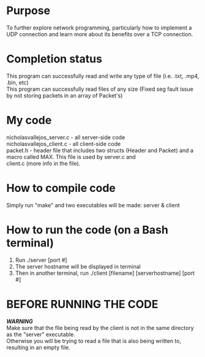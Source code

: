 # Purpose
To further explore network programming, particularly how to implement a UDP connection and learn more about its benefits over a TCP connection.

# Completion status
This program can successfully read and write any type of file (i.e. .txt, .mp4, .bin, etc)
<br/>This program can successfully read files of any size (Fixed seg fault issue by not storing packets in an array of Packet's)

# My code
nicholasvallejos_server.c - all server-side code
<br/>nicholasvallejos_client.c - all client-side code
<br/>packet.h - header file that includes two structs (Header and Packet) and a macro called MAX. This file is used by server.c and <br/>client.c (more info in the file).

# How to compile code
Simply run "make" and two executables will be made: server & client

# How to run the code (on a Bash terminal)
1. Run ./server [port #]<br/>
2. The server hostname will be displayed in terminal<br/>
3. Then in another terminal, run ./client [filename] [serverhostname] [port #]

# BEFORE RUNNING THE CODE 
***WARNING***
<br/>Make sure that the file being read by the client is not in the same directory as the "server" executable.
<br/>Otherwise you will be trying to read a file that is also being written to, resulting in an empty file.
